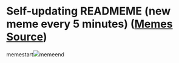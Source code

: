 # Self-updating READMEME (new meme every 5 minutes) ([Memes Source](https://bramses.notion.site/a49c1e962b7646879176ac3b327b6533?v=4d1eda54b170483cb03a40f257231764))

memestart![](https://www.notion.so/image/https%3A%2F%2Fs3-us-west-2.amazonaws.com%2Fsecure.notion-static.com%2F04c787e8-fa36-4c67-8a05-f972ef2621d4%2F92C196F6-55EB-4CB7-B2B9-5B308EA80D1B.jpeg?table=block&id=f1ce99c9-fd99-422e-bc68-848a074688c5&cache=v2)memeend

